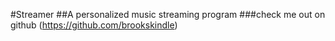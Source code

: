 #Streamer
##A personalized music streaming program
###check me out on github (https://github.com/brookskindle)
